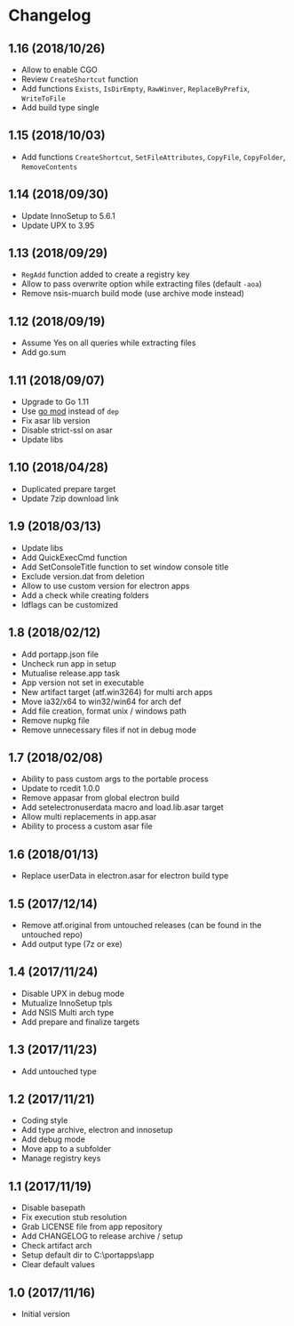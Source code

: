 # Changelog

## 1.16 (2018/10/26)

* Allow to enable CGO
* Review `CreateShortcut` function
* Add functions `Exists`, `IsDirEmpty`, `RawWinver`, `ReplaceByPrefix`, `WriteToFile`
* Add build type single

## 1.15 (2018/10/03)

* Add functions `CreateShortcut`, `SetFileAttributes`, `CopyFile`, `CopyFolder`, `RemoveContents`

## 1.14 (2018/09/30)

* Update InnoSetup to 5.6.1
* Update UPX to 3.95

## 1.13 (2018/09/29)

* `RegAdd` function added to create a registry key
* Allow to pass overwrite option while extracting files (default `-aoa`)
* Remove nsis-muarch build mode (use archive mode instead)

## 1.12 (2018/09/19)

* Assume Yes on all queries while extracting files
* Add go.sum

## 1.11 (2018/09/07)

* Upgrade to Go 1.11
* Use [go mod](https://golang.org/cmd/go/#hdr-Module_maintenance) instead of `dep`
* Fix asar lib version
* Disable strict-ssl on asar
* Update libs

## 1.10 (2018/04/28)

* Duplicated prepare target
* Update 7zip download link

## 1.9 (2018/03/13)

* Update libs
* Add QuickExecCmd function
* Add SetConsoleTitle function to set window console title
* Exclude version.dat from deletion
* Allow to use custom version for electron apps
* Add a check while creating folders
* ldflags can be customized

## 1.8 (2018/02/12)

* Add portapp.json file
* Uncheck run app in setup
* Mutualise release.app task
* App version not set in executable
* New artifact target (atf.win3264) for multi arch apps
* Move ia32/x64 to win32/win64 for arch def
* Add file creation, format unix / windows path
* Remove nupkg file
* Remove unnecessary files if not in debug mode

## 1.7 (2018/02/08)

* Ability to pass custom args to the portable process
* Update to rcedit 1.0.0
* Remove appasar from global electron build
* Add setelectronuserdata macro and load.lib.asar target
* Allow multi replacements in app.asar
* Ability to process a custom asar file

## 1.6 (2018/01/13)

* Replace userData in electron.asar for electron build type

## 1.5 (2017/12/14)

* Remove atf.original from untouched releases (can be found in the untouched repo)
* Add output type (7z or exe)

## 1.4 (2017/11/24)

* Disable UPX in debug mode
* Mutualize InnoSetup tpls
* Add NSIS Multi arch type
* Add prepare and finalize targets

## 1.3 (2017/11/23)

* Add untouched type

## 1.2 (2017/11/21)

* Coding style
* Add type archive, electron and innosetup
* Add debug mode
* Move app to a subfolder
* Manage registry keys

## 1.1 (2017/11/19)

* Disable basepath
* Fix execution stub resolution
* Grab LICENSE file from app repository
* Add CHANGELOG to release archive / setup
* Check artifact arch
* Setup default dir to C:\portapps\app
* Clear default values

## 1.0 (2017/11/16)

* Initial version
